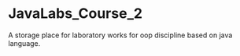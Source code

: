# JavaLabs_Course_2
A storage place for laboratory works for oop discipline based on java language.
